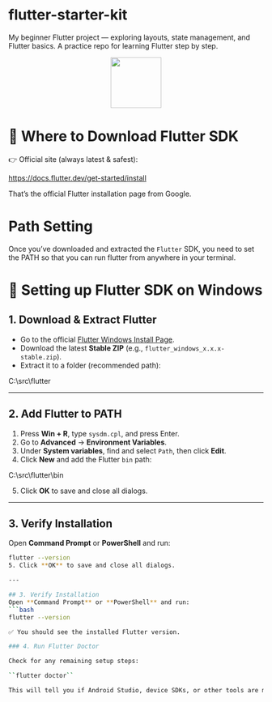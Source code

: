 # flutter-starter-kit
My beginner Flutter project — exploring layouts, state management, and Flutter basics. A practice repo for learning Flutter step by step.

<p align="center">
  <img src="https://docs.flutter.dev/assets/images/branding/flutter/logo/default.svg" width="100">
</p>


# 🔽 Where to Download Flutter SDK

👉 Official site (always latest & safest):

https://docs.flutter.dev/get-started/install

That’s the official Flutter installation page from Google.

# Path Setting

Once you’ve downloaded and extracted the `Flutter` SDK, you need to set the PATH so that you can run flutter from anywhere in your terminal.

# 🔧 Setting up Flutter SDK on Windows

## 1. Download & Extract Flutter
- Go to the official [Flutter Windows Install Page](https://docs.flutter.dev/get-started/install/windows).  
- Download the latest **Stable ZIP** (e.g., `flutter_windows_x.x.x-stable.zip`).  
- Extract it to a folder (recommended path):  

C:\src\flutter


---

## 2. Add Flutter to PATH
1. Press **Win + R**, type `sysdm.cpl`, and press Enter.  
2. Go to **Advanced** → **Environment Variables**.  
3. Under **System variables**, find and select `Path`, then click **Edit**.  
4. Click **New** and add the Flutter `bin` path:

C:\src\flutter\bin

5. Click **OK** to save and close all dialogs.

---

## 3. Verify Installation
Open **Command Prompt** or **PowerShell** and run:
```bash
flutter --version
5. Click **OK** to save and close all dialogs.

---

## 3. Verify Installation
Open **Command Prompt** or **PowerShell** and run:
```bash
flutter --version

✅ You should see the installed Flutter version.

### 4. Run Flutter Doctor

Check for any remaining setup steps:

``flutter doctor``

This will tell you if Android Studio, device SDKs, or other tools are missing.



